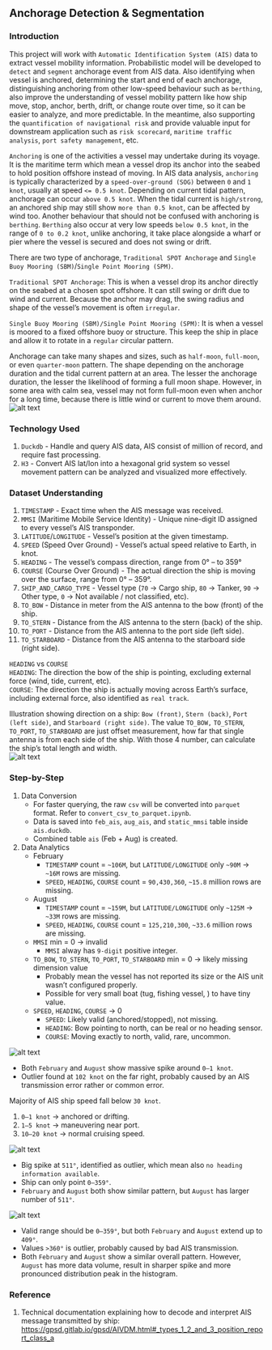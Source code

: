## Anchorage Detection & Segmentation
### Introduction
This project will work with `Automatic Identification System (AIS)` data to extract vessel mobility information. Probabilistic model will be developed to `detect` and `segment` anchorage event from AIS data. Also identifying when vessel is anchored, determining the start and end of each anchorage, distinguishing anchoring from other low-speed behaviour such as `berthing`, also improve the understanding of vessel mobility pattern like how ship move, stop, anchor, berth, drift, or change route over time, so it can be easier to analyze, and more predictable. In the meantime, also supporting the `quantification of navigational risk` and provide valuable input for downstream application such as `risk scorecard`, `maritime traffic analysis`, `port safety management`, etc.

`Anchoring` is one of the activities a vessel may undertake during its voyage. It is the maritime term which mean a vessel drop its anchor into the seabed to hold position offshore instead of moving. In AIS data analysis, `anchoring` is typically characterized by a `speed-over-ground (SOG)` between `0` and `1 knot`, usually at speed `<= 0.5 knot`. Depending on current tidal pattern, anchorage can occur `above 0.5 knot`. When the tidal current is `high/strong`, an anchored ship may still show `more than 0.5 knot`, can be affected by wind too. Another behaviour that should not be confused with anchoring is `berthing`. `Berthing` also occur at very low speeds `below 0.5 knot`, in the range of `0 to 0.2 knot`, unlike anchoring, it take place alongside a wharf or pier where the vessel is secured and does not swing or drift.

There are two type of anchorage, `Traditional SPOT Anchorage` and `Single Buoy Mooring (SBM)`/`Single Point Mooring (SPM)`.

`Traditional SPOT Anchorage`: This is when a vessel drop its anchor directly on the seabed at a chosen spot offshore. It can still swing or drift due to wind and current. Because the anchor may drag, the swing radius and shape of the vessel’s movement is often `irregular`.

`Single Buoy Mooring (SBM)/Single Point Mooring (SPM)`: It is when a vessel is moored to a fixed offshore buoy or structure. This keep the ship in place and allow it to rotate in a `regular` circular pattern.

Anchorage can take many shapes and sizes, such as `half-moon`, `full-moon`, or even `quarter-moon` pattern. The shape  depending on the anchorage duration and the tidal current pattern at an area. The lesser the anchorage duration, the lesser the likelihood of forming a full moon shape. However, in some area with calm sea, vessel may not form full-moon even when anchor for a long time, because there is little wind or current to move them around.
![alt text](image/image-1.png)

### Technology Used
1. `Duckdb` - Handle and query AIS data, AIS consist of million of record, and require fast processing.
2. `H3` - Convert AIS lat/lon into a hexagonal grid system so vessel movement pattern can be analyzed and visualized more effectively.

### Dataset Understanding
1. `TIMESTAMP` - Exact time when the AIS message was received.
2. `MMSI` (Maritime Mobile Service Identity) - Unique nine-digit ID assigned to every vessel’s AIS transponder.
3. `LATITUDE`/`LONGITUDE` - Vessel’s position at the given timestamp.
4. `SPEED` (Speed Over Ground) - Vessel’s actual speed relative to Earth, in knot.
5. `HEADING` - The vessel’s compass direction, range from 0° – to 359°
6. `COURSE` (Course Over Ground) - The actual direction the ship is moving over the surface, range from 0° – 359°.
7. `SHIP_AND_CARGO_TYPE` - Vessel type (`70` → Cargo ship, `80` → Tanker, `90` → Other type, `0` → Not available / not classified, etc).
8. `TO_BOW` - Distance in meter from the AIS antenna to the bow (front) of the ship.
9. `TO_STERN` - Distance from the AIS antenna to the stern (back) of the ship.
10. `TO_PORT` - Distance from the AIS antenna to the port side (left side).
11. `TO_STARBOARD` - Distance from the AIS antenna to the starboard side (right side).

`HEADING` vs `COURSE`<br>
`HEADING`: The direction the bow of the ship is pointing, excluding external force (wind, tide, current, etc).<br>
`COURSE`: The direction the ship is actually moving across Earth’s surface, including external force, also identified as `real track`.

Illustration showing direction on a ship: `Bow (front)`, `Stern (back)`, `Port (left side)`, and `Starboard (right side)`. The value `TO_BOW,` `TO_STERN`, `TO_PORT`, `TO_STARBOARD` are just offset measurement, how far that single antenna is from each side of the ship. With those 4 number, can calculate the ship’s total length and width.<br>
![alt text](image/image-2.png)

### Step-by-Step
1. Data Conversion
    - For faster querying, the raw `csv` will be converted into `parquet` format. Refer to `convert_csv_to_parquet.ipynb`.
    - Data is saved into `feb_ais`, `aug_ais`, and `static_mmsi` table inside `ais.duckdb`.
    - Combined table `ais` (Feb + Aug) is created.
2. Data Analytics
    - February
        - `TIMESTAMP` count = `~106M`, but `LATITUDE/LONGITUDE` only `~90M` → `~16M` rows are missing. 
        - `SPEED`, `HEADING`, `COURSE` count = `90,430,360`, `~15.8` million rows are missing.
    - August
        - `TIMESTAMP` count = `~159M`, but `LATITUDE/LONGITUDE` only `~125M` → `~33M` rows are missing.
        - `SPEED`, `HEADING`, `COURSE` count = `125,210,300`, `~33.6` million rows are missing.
    - `MMSI` min = 0 → invalid
        - `MMSI` alway has `9-digit` positive integer.
    - `TO_BOW`, `TO_STERN`, `TO_PORT`, `TO_STARBOARD` min = 0 → likely missing dimension value
        - Probably mean the vessel has not reported its size or the AIS unit wasn’t configured properly.
        - Possible for very small boat (tug, fishing vessel, ) to have tiny value.
    - `SPEED`, `HEADING`, `COURSE` → 0
        - `SPEED`: Likely valid (anchored/stopped), not missing.
        - `HEADING`: Bow pointing to north, can be real or no heading sensor.
        - `COURSE`: Moving exactly to north, valid, rare, uncommon.

![alt text](image/image-3.png)

- Both `February` and `August` show massive spike around `0–1 knot`.
- Outlier found at `102 knot` on the far right, probably caused by an AIS transmission error rather or common error.

Majority of AIS ship speed fall below `30 knot`.
1. `0–1 knot` → anchored or drifting.
2. `1–5 knot` → maneuvering near port.
3. `10–20 knot` → normal cruising speed.

![alt text](image/image-4.png)

- Big spike at `511°`, identified as outlier, which mean also `no heading information available`.
- Ship can only point `0–359°`.
- `February` and `August` both show similar pattern, but `August` has larger number of `511°`.

![alt text](image/image-5.png)

- Valid range should be `0–359°`, but both `February` and `August` extend up to `409°`.
- Values `>360°` is outlier, probably caused by bad AIS transmission.
- Both `February` and `August` show a similar overall pattern. However, `August` has more data volume, result in sharper spike and more pronounced distribution peak in the histogram.

### Reference
1. Technical documentation explaining how to decode and interpret AIS message transmitted by ship: https://gpsd.gitlab.io/gpsd/AIVDM.html#_types_1_2_and_3_position_report_class_a